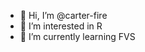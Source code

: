 - 👋 Hi, I’m @carter-fire
- 👀 I’m interested in R
- 🌱 I’m currently learning FVS

<!---
carter-fire/carter-fire is a ✨ special ✨ repository because its `README.md` (this file) appears on your GitHub profile.
You can click the Preview link to take a look at your changes.
--->
